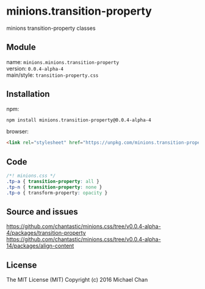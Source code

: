 # minions.transition-property
minions transition-property classes

## Module
name: `minions.minions.transition-property`  
version: `0.0.4-alpha-4`  
main/style: `transition-property.css`  

## Installation
npm:
```bash
npm install minions.transition-property@0.0.4-alpha-4
```

browser:
```html
<link rel="stylesheet" href="https://unpkg.com/minions.transition-property@0.0.4-alpha-4" />
```

## Code
```css
/*! minions.css */
.tp-a { transition-property: all }
.tp-n { transition-property: none }
.tp-o { transform-property: opacity }

```

## Source and issues

https://github.com/chantastic/minions.css/tree/v0.0.4-alpha-4/packages/transition-property
https://github.com/chantastic/minions.css/tree/v0.0.4-alpha-14/packages/align-content

## License

The MIT License (MIT)
Copyright (c) 2016 Michael Chan